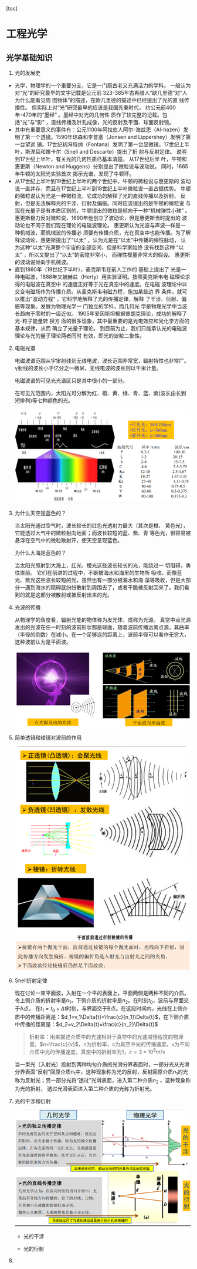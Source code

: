 [toc]

# 工程光学

## 光学基础知识

1. 光的发展史

+ 光学，物理学的一个重要分支，它是一门既古老又充满活力的学科。 一般认为对“光”的研究最早的文字记载是公元前 323-385年古希腊人“欧几里德”对“人为什么能看见周 围物体”的描述，在欧几里德的描述中已经提出了光的直 线传播性。 但实际上对“光”研究最早的应该是我国先秦时代， 约公元前400年-470年的“墨经” 。墨经中对光的几何性 质作了较完整的记载。包括“光”与“影” ，直线传播及针孔成像，光的反射及平面、球面反射镜。
+ 其中有重要意义的事件有：公元1100年阿拉伯人阿尔-海兹恩（Al-hazen）发明了第一个透镜。1590年琼森和李普塞（Jonsen and Lippershey）发明了第一台望远 镜。17世纪初冯特纳（Fontana）发明了第一台显微镜。17世纪上半叶，斯涅耳和笛卡尔（Snell and Descarte）提出了折 射与反射定律。 说明到17世纪上半叶，有关光的几何性质已基本清楚。 从17世纪后半 叶，牛顿和惠更斯（Newton and Huggens）分别提出了微粒说与波动说。 同时，1665年牛顿的太阳光实验首次 揭示光谱，发现了牛顿环。
+ 从17世纪上半叶到19世纪上半叶的两个世纪中，牛顿的微粒说与惠更斯的 波动说一直并存，而且在17世纪上半叶到18世纪上半叶微粒说一直占据优势。 牛顿的微粒说认为光是一种微粒流，它成功的解释了光的直线传播以及折射、 反射，但是无法解释光的干涉、衍射及偏振。同时应该提出的是牛顿的微粒说 与现在光量子是有本质区别的，牛顿提出的微粒是倾向于一种“机械弹性小球” 。惠更斯极力反对微粒说，1690年他创立了波动论，但是惠更斯当时提出的 波动论也不同于我们现在理论的电磁波理论。 惠更斯认为光波与声波一样是一 种机械波，而机械波的传播必 须要有传播介质，光在真空中也能传播。为了解 释波动论，惠更斯提出了“以太” ，认为光是在“以太”中传播的弹性脉动， 认为这种“以太”充满整个宇宙的全部空间，但是科学家始终 没有找到这种 “以太” ，所以又提出了“以太”的密度非常小， 而弹性模量非常大的假设。 惠更斯的波动说倾向于机械波。
+ 直到1860年（19世纪下半叶），麦克斯韦在前人工作的 基础上提出了 光是一种电磁波，1888年又被赫兹（Herty）用实验证明。按照麦克斯韦电 磁理论求得的电磁波在真空中 的速度正好等于光在真空中的速度。在电磁 波理论中以交变电磁场作为传播介质。从麦克斯韦电磁方程，施加某些边 界 条件，就可以推出“波动方程” ，它科学地解释了光的传播定律，解释 了干涉、衍射、偏振等现象。发展为物理光学一 门独立的学科，而几何光 学是物理光学中当波长趋向于零时的一级近似。 1905年爱因斯坦根据普朗克理论，成功的解释了光-粒子能量转 换方 面的很多现象，其中最重要的是光电效应和光化学方面的基本规律，从而 确立了光量子理论。 到目前为止，我们只能承认光的电磁波理论与光的量子理论两者同时 有效，即光的波粒二象性。

2. 电磁光谱

   电磁波谱范围从宇宙射线到无线电波，波长范围非常宽，辐射特性也非常广。γ射线的波长小于亿分之一微米，无线电波的波长则以千米计量。

   电磁波谱的可见光光谱区只是其中很小的一部分。

   在可见光范围内，太阳光可分解为红、橙、黄、绿、青、蓝、紫(波长由长到短排列)等七种颜色的光。

   <img src="picture/image-20211213191456981.png" alt="image-20211213191456981" style="zoom: 67%;" />

3. 为什么天空是蓝色的？ 

   当太阳光通过空气时，波长较长的红色光透射力最大（其次是橙、 黄色光），它能透过大气中的微粒射向地面；而波长较短的蓝、紫、青 等色光，很容易被悬浮在空气中的微粒散射开，使天空呈现蓝色。

   为什么大海是蓝色的？

    当太阳光照射到大海上，红光、橙光这些波长较长的光，能绕过一 切阻碍，勇往直前。 它们在前进的过程中，不断被海水和海里的生物所 吸收。而像蓝光、紫光这些波长较短的光，虽然也有一部分被海水和海 藻等吸收，但是大部分一遇到海水的阻碍就纷纷散射到周围去了，或者干脆被反射回来了。我们看到的就是这部分被散射或被反射出来的光。

4. 光波的传播

   从物理学的角度看，辐射光能的物体称为发光体，或称为光源。 真空中点光源发出的光波在任一时刻的波前形状都是球面，随着波前传播远离点源，其曲率（半径的倒数）在减小。在一个足够远的距离上，波前半径可以看作无穷大，这种波前认为是平面波。

   <img src="picture/image-20211213191743258.png" alt="image-20211213191743258" style="zoom:67%;" />

5. 简单透镜和棱镜对波前的作用

   <img src="picture/image-20211213191843023.png" alt="image-20211213191843023" style="zoom:67%;" />

   <img src="picture/image-20211213191911253.png" alt="image-20211213191911253" style="zoom:67%;" />

6. Snell折射定律

   现在讨论一束平面波，入射在一个平的表面上，平面两侧是两种不同的介质。 令上侧介质的折射率是$n_1$，下侧介质的折射率是$n_2$。在时刻$t_0$，波前与界面交于A点， 在$t_1=t_0+Δt$时刻，与界面交于B点。在这段时间内，光线在上侧介质中的传播距离是：$d_1=v_1\Delta{t}=\frac{c}{n_1}\Delta{t}$，在下侧介质中传播的距离是：$d_2=v_2\Delta{t}=\frac{c}{n_2}\Delta{t}$

   > 折射率：用来描述介质中的光速相对于真空中的光速减慢程度的物理量。$n=\frac{c}{v}$，n为折射率，c为真空中光的传播速度，v为不同介质中光的传播速度。真空中的折射率为1，$c=3×10^8m/s$

   当一束光（入射光）投射到两种均匀介质的光滑分界表面时，一部分光从光滑分界表面“反射”回原介质$n_1$中，这种现象称为光的反射，反射回原介质$n_1$的光称为反射光；另一部分光将“透过”光滑表面，进入第二种介质$n_2$ ，这种现象称为光的折射， 透过光滑表面进入第二种介质的光称为折射光。

   

7. 光的干涉和衍射

   <img src="picture/image-20211213193508624.png" alt="image-20211213193508624" style="zoom:67%;" />

   + 光的干涉

     

   + 光的衍射

7. 